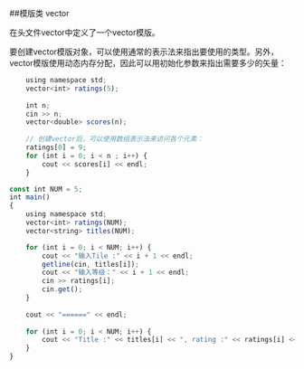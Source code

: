 ##模版类 vector

在头文件vector中定义了一个vector模版。

要创建vector模版对象，可以使用通常的<type>表示法来指出要使用的类型。另外，vector模版使用动态内存分配，因此可以用初始化参数来指出需要多少的矢量：


```javascript
    using namespace std;
    vector<int> ratings(5);
    
    int n;
    cin >> n;
    vector<double> scores(n);
    
    // 创建vector后，可以使用数组表示法来访问各个元素：
    ratings[0] = 9;
    for (int i = 0; i < n ; i++) {
        cout << scores[i] << endl;
    }
```

```javascript
const int NUM = 5;
int main()
{
    using namespace std;
    vector<int> ratings(NUM);
    vector<string> titles(NUM);

    for (int i = 0; i < NUM; i++) {
        cout << "输入Tile :" << i + 1 << endl;
        getline(cin, titles[i]);
        cout << "输入等级：" << i + 1 << endl;
        cin >> ratings[i];
        cin.get();
    }
    
    cout << "======" << endl;
    
    for (int i = 0; i < NUM; i++) {
        cout << "Title :" << titles[i] << ", rating :" << ratings[i] << endl;
    }
}
```
